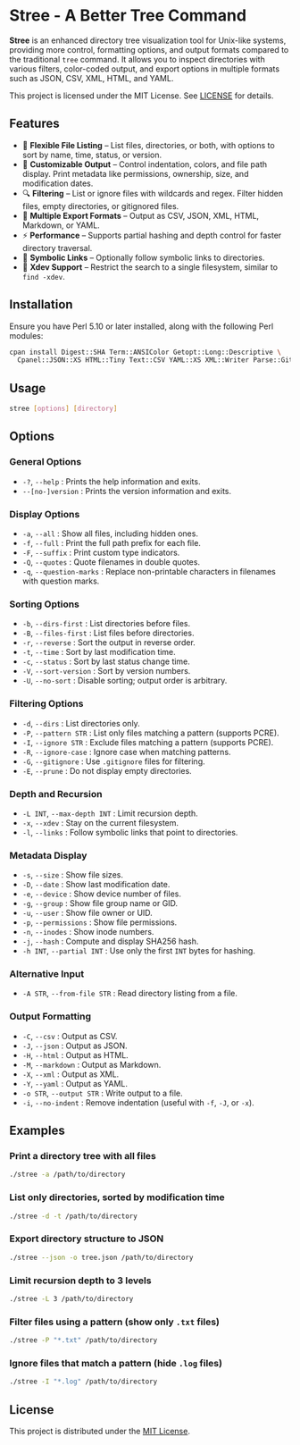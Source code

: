 # Stree - A Better Tree Command

**Stree** is an enhanced directory tree visualization tool for Unix-like systems, providing more control, formatting options, and output formats compared to the traditional `tree` command. It allows you to inspect directories with various filters, color-coded output, and export options in multiple formats such as JSON, CSV, XML, HTML, and YAML.

This project is licensed under the MIT License. See [LICENSE](LICENSE) for details.

## Features
- 📁 **Flexible File Listing** – List files, directories, or both, with options to sort by name, time, status, or version.
- 🌳 **Customizable Output** – Control indentation, colors, and file path display. Print metadata like permissions, ownership, size, and modification dates.
- 🔍 **Filtering** – List or ignore files with wildcards and regex. Filter hidden files, empty directories, or gitignored files.
- 📜 **Multiple Export Formats** – Output as CSV, JSON, XML, HTML, Markdown, or YAML.
- ⚡ **Performance** – Supports partial hashing and depth control for faster directory traversal.
- 🔗 **Symbolic Links** – Optionally follow symbolic links to directories.
- 🚧 **Xdev Support** – Restrict the search to a single filesystem, similar to `find -xdev`.

## Installation
Ensure you have Perl 5.10 or later installed, along with the following Perl modules:
```bash
cpan install Digest::SHA Term::ANSIColor Getopt::Long::Descriptive \
  Cpanel::JSON::XS HTML::Tiny Text::CSV YAML::XS XML::Writer Parse::Gitignore
```

## Usage
```bash
stree [options] [directory]
```

## Options

### General Options
- `-?`, `--help`            : Prints the help information and exits.
- `--[no-]version`          : Prints the version information and exits.

### Display Options
- `-a`, `--all`             : Show all files, including hidden ones.
- `-f`, `--full`            : Print the full path prefix for each file.
- `-F`, `--suffix`          : Print custom type indicators.
- `-Q`, `--quotes`          : Quote filenames in double quotes.
- `-q`, `--question-marks`  : Replace non-printable characters in filenames with question marks.

### Sorting Options
- `-b`, `--dirs-first`      : List directories before files.
- `-B`, `--files-first`     : List files before directories.
- `-r`, `--reverse`         : Sort the output in reverse order.
- `-t`, `--time`            : Sort by last modification time.
- `-c`, `--status`          : Sort by last status change time.
- `-V`, `--sort-version`    : Sort by version numbers.
- `-U`, `--no-sort`         : Disable sorting; output order is arbitrary.

### Filtering Options
- `-d`, `--dirs`            : List directories only.
- `-P`, `--pattern STR`     : List only files matching a pattern (supports PCRE).
- `-I`, `--ignore STR`      : Exclude files matching a pattern (supports PCRE).
- `-R`, `--ignore-case`     : Ignore case when matching patterns.
- `-G`, `--gitignore`       : Use `.gitignore` files for filtering.
- `-E`, `--prune`           : Do not display empty directories.

### Depth and Recursion
- `-L INT`, `--max-depth INT` : Limit recursion depth.
- `-x`, `--xdev`             : Stay on the current filesystem.
- `-l`, `--links`            : Follow symbolic links that point to directories.

### Metadata Display
- `-s`, `--size`            : Show file sizes.
- `-D`, `--date`            : Show last modification date.
- `-e`, `--device`          : Show device number of files.
- `-g`, `--group`           : Show file group name or GID.
- `-u`, `--user`            : Show file owner or UID.
- `-p`, `--permissions`     : Show file permissions.
- `-n`, `--inodes`          : Show inode numbers.
- `-j`, `--hash`            : Compute and display SHA256 hash.
- `-h INT`, `--partial INT` : Use only the first `INT` bytes for hashing.

### Alternative Input
- `-A STR`, `--from-file STR` : Read directory listing from a file.

### Output Formatting
- `-C`, `--csv`             : Output as CSV.
- `-J`, `--json`            : Output as JSON.
- `-H`, `--html`            : Output as HTML.
- `-M`, `--markdown`        : Output as Markdown.
- `-X`, `--xml`             : Output as XML.
- `-Y`, `--yaml`            : Output as YAML.
- `-o STR`, `--output STR`  : Write output to a file.
- `-i`, `--no-indent`       : Remove indentation (useful with `-f`, `-J`, or `-x`).

## Examples

### Print a directory tree with all files
```sh
./stree -a /path/to/directory
```

### List only directories, sorted by modification time
```sh
./stree -d -t /path/to/directory
```

### Export directory structure to JSON
```sh
./stree --json -o tree.json /path/to/directory
```

### Limit recursion depth to 3 levels
```sh
./stree -L 3 /path/to/directory
```

### Filter files using a pattern (show only `.txt` files)
```sh
./stree -P "*.txt" /path/to/directory
```

### Ignore files that match a pattern (hide `.log` files)
```sh
./stree -I "*.log" /path/to/directory
```

## License

This project is distributed under the [MIT License](LICENSE).

